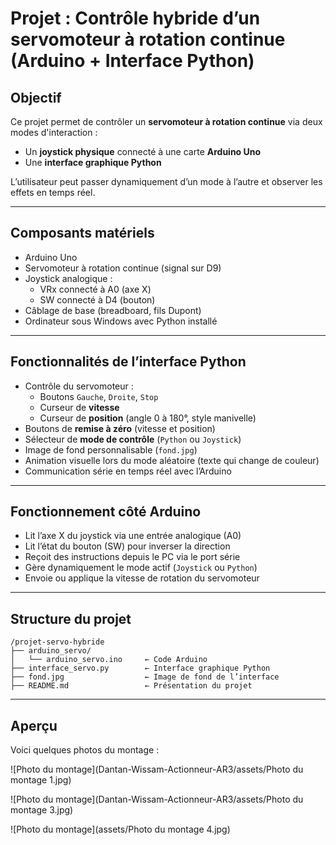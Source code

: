 # Projet : Contrôle hybride d’un servomoteur à rotation continue (Arduino + Interface Python)

## Objectif

Ce projet permet de contrôler un **servomoteur à rotation continue** via deux modes d'interaction :

- Un **joystick physique** connecté à une carte **Arduino Uno**
- Une **interface graphique Python**

L’utilisateur peut passer dynamiquement d’un mode à l’autre et observer les effets en temps réel.

---

## Composants matériels

- Arduino Uno  
- Servomoteur à rotation continue (signal sur D9)  
- Joystick analogique :
  - VRx connecté à A0 (axe X)
  - SW connecté à D4 (bouton)
- Câblage de base (breadboard, fils Dupont)
- Ordinateur sous Windows avec Python installé

---

## Fonctionnalités de l’interface Python

- Contrôle du servomoteur :
  - Boutons `Gauche`, `Droite`, `Stop`
  - Curseur de **vitesse**
  - Curseur de **position** (angle 0 à 180°, style manivelle)
- Boutons de **remise à zéro** (vitesse et position)
- Sélecteur de **mode de contrôle** (`Python` ou `Joystick`)
- Image de fond personnalisable (`fond.jpg`)
- Animation visuelle lors du mode aléatoire (texte qui change de couleur)
- Communication série en temps réel avec l’Arduino

---

## Fonctionnement côté Arduino

- Lit l’axe X du joystick via une entrée analogique (A0)
- Lit l’état du bouton (SW) pour inverser la direction
- Reçoit des instructions depuis le PC via le port série
- Gère dynamiquement le mode actif (`Joystick` ou `Python`)
- Envoie ou applique la vitesse de rotation du servomoteur

---

## Structure du projet

```
/projet-servo-hybride
├── arduino_servo/
│   └── arduino_servo.ino     ← Code Arduino
├── interface_servo.py        ← Interface graphique Python
├── fond.jpg                  ← Image de fond de l’interface
├── README.md                 ← Présentation du projet
```

---

## Aperçu
Voici quelques photos du montage : 

![Photo du montage](Dantan-Wissam-Actionneur-AR3/assets/Photo du montage 1.jpg)

![Photo du montage](Dantan-Wissam-Actionneur-AR3/assets/Photo du montage 3.jpg)

![Photo du montage](assets/Photo du montage 4.jpg)

